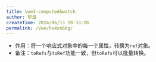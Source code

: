 ```yaml
---
title: Vue3-computed&watch
author: 耶温
createTime: 2024/06/13 19:33:28
permalink: /Vue/hs4xn6bg/
---
```





- 作用：将一个响应式对象中的每一个属性，转换为`ref`对象。
- 备注：`toRefs`与`toRef`功能一致，但`toRefs`可以批量转换。